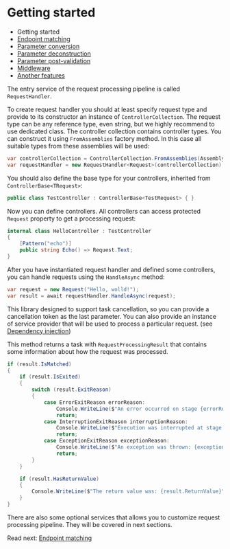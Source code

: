 # Getting started

- Getting started
- [Endpoint matching](endpoint-matching.md)
- [Parameter conversion](parameter-conversion.md)
- [Parameter deconstruction](parameter-deconstruction.md)
- [Parameter post-validation](parameter-post-validation.md)
- [Middleware](middleware.md)
- [Another features](another-features.md)

The entry service of the request processing pipeline is called `RequestHandler`.

To create request handler you should at least specify request type and provide to its constructor an instance
of `ControllerCollection`. The request type can be any reference type, even string, but we highly recommend to use
dedicated class. The controller collection contains controller types. You can construct it using `FromAssemblies`
factory method. In this case all suitable types from these assemblies will be used:

```c#
var controllerCollection = ControllerCollection.FromAssemblies(Assembly.GetExecutingAssembly());
var requestHandler = new RequestHandler<Request>(controllerCollection);
```

You should also define the base type for your controllers, inherited from `ControllerBase<TRequest>`:

```c#
public class TestController : ControllerBase<TestRequest> { }
```

Now you can define controllers. All controllers can access protected `Request` property to get a processing request:

```c#
internal class HelloController : TestController
{
    [Pattern("echo")]
    public string Echo() => Request.Text;
}
```

After you have instantiated request handler and defined some controllers, you can handle requests using
the `HandleAsync`
method:

```c#
var request = new Request("Hello, wolld!");
var result = await requestHandler.HandleAsync(request);
```

This library designed to support task cancellation, so you can provide a cancellation token as the last parameter. You
can also provide an instance of service provider that will be used to process a particular request.
(see [Dependency injection](another-features.md#dependency-injection))

This method returns a task with `RequestProcessingResult` that contains some information about how the request was
processed.

```c#
if (result.IsMatched)
{
    if (result.IsExited)
    {
        switch (result.ExitReason)
        {
            case ErrorExitReason errorReason:
                Console.WriteLine($"An error occurred on stage {errorReason.Stage}: {errorReason.ErrorMessage}");
                return;
            case InterruptionExitReason interruptionReason:
                Console.WriteLine($"Execution was interrupted at stage {interruptionReason.MiddlewareStage}");
                return;
            case ExceptionExitReason exceptionReason:
                Console.WriteLine($"An exception was thrown: {exceptionReason.Exception}");
                return;
        }
    }

    if (result.HasReturnValue)
    {
        Console.WriteLine($"The return value was: {result.ReturnValue}");
    }
}
```

There are also some optional services that allows you to customize request processing pipeline. They will be covered in
next sections.

Read next: [Endpoint matching](endpoint-matching.md)

